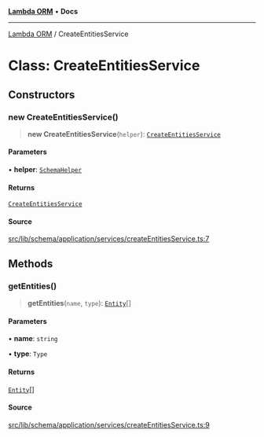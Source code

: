 [**Lambda ORM**](../README.md) • **Docs**

***

[Lambda ORM](../README.md) / CreateEntitiesService

# Class: CreateEntitiesService

## Constructors

### new CreateEntitiesService()

> **new CreateEntitiesService**(`helper`): [`CreateEntitiesService`](CreateEntitiesService.md)

#### Parameters

• **helper**: [`SchemaHelper`](SchemaHelper.md)

#### Returns

[`CreateEntitiesService`](CreateEntitiesService.md)

#### Source

[src/lib/schema/application/services/createEntitiesService.ts:7](https://github.com/lambda-orm/lambdaorm-base/blob/a635589f3d58a8022cbddf078d76ce5a7a0b2137/src/lib/schema/application/services/createEntitiesService.ts#L7)

## Methods

### getEntities()

> **getEntities**(`name`, `type`): [`Entity`](../interfaces/Entity.md)[]

#### Parameters

• **name**: `string`

• **type**: `Type`

#### Returns

[`Entity`](../interfaces/Entity.md)[]

#### Source

[src/lib/schema/application/services/createEntitiesService.ts:9](https://github.com/lambda-orm/lambdaorm-base/blob/a635589f3d58a8022cbddf078d76ce5a7a0b2137/src/lib/schema/application/services/createEntitiesService.ts#L9)
